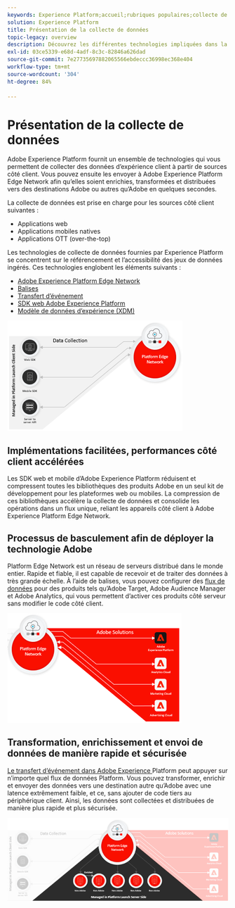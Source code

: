 ```yaml
---
keywords: Experience Platform;accueil;rubriques populaires;collecte de données;launch;sdk web
solution: Experience Platform
title: Présentation de la collecte de données
topic-legacy: overview
description: Découvrez les différentes technologies impliquées dans la collecte de données relatives aux expériences client dans Adobe Experience Platform.
exl-id: 03ce5339-e68d-4adf-8c3c-82846a626dad
source-git-commit: 7e27735697882065566ebdeccc36998ec368e404
workflow-type: tm+mt
source-wordcount: '304'
ht-degree: 84%

---
```


# Présentation de la collecte de données

Adobe Experience Platform fournit un ensemble de technologies qui vous permettent de collecter des données d’expérience client à partir de sources côté client. Vous pouvez ensuite les envoyer à Adobe Experience Platform Edge Network afin qu’elles soient enrichies, transformées et distribuées vers des destinations Adobe ou autres qu’Adobe en quelques secondes.

La collecte de données est prise en charge pour les sources côté client suivantes :

* Applications web
* Applications mobiles natives
* Applications OTT (over-the-top)

Les technologies de collecte de données fournies par Experience Platform se concentrent sur le référencement et l’accessibilité des jeux de données ingérés. Ces technologies englobent les éléments suivants :

* [Adobe Experience Platform Edge Network](https://experienceleague.adobe.com/docs/web-sdk-learn/tutorials/introduction-to-web-sdk-and-edge-network.html?lang=fr)
* [Balises](../tags/home.md)
* [Transfert d’événement](../tags/ui/event-forwarding/overview.md)
* [SDK web Adobe Experience Platform](../edge/home.md)
* [Modèle de données d’expérience (XDM)](../xdm/home.md)

![](./images/Collection.png)

## Implémentations facilitées, performances côté client accélérées

Les SDK web et mobile d’Adobe Experience Platform réduisent et compressent toutes les bibliothèques des produits Adobe en un seul kit de développement pour les plateformes web ou mobiles. La compression de ces bibliothèques accélère la collecte de données et consolide les opérations dans un flux unique, reliant les appareils côté client à Adobe Experience Platform Edge Network.

## Processus de basculement afin de déployer la technologie Adobe

Platform Edge Network est un réseau de serveurs distribué dans le monde entier. Rapide et fiable, il est capable de recevoir et de traiter des données à très grande échelle. À l’aide de balises, vous pouvez configurer des [flux de données](../edge/fundamentals/datastreams.md) pour des produits tels qu’Adobe Target, Adobe Audience Manager et Adobe Analytics, qui vous permettent d’activer ces produits côté serveur sans modifier le code côté client.

![](./images/deploy.png)

## Transformation, enrichissement et envoi de données de manière rapide et sécurisée

[Le transfert d’événement dans Adobe Experience ](../tags/ui/event-forwarding/overview.md) Platform peut appuyer sur n’importe quel flux de données Platform. Vous pouvez transformer, enrichir et envoyer des données vers une destination autre qu’Adobe avec une latence extrêmement faible, et ce, sans ajouter de code tiers au périphérique client. Ainsi, les données sont collectées et distribuées de manière plus rapide et plus sécurisée.

![](./images/launch.png)
